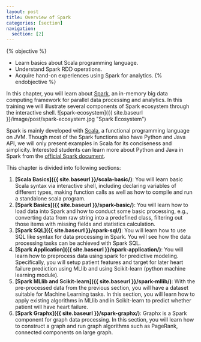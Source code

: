```yaml
---
layout: post
title: Overview of Spark
categories: [section]
navigation:
  section: [2]
---
```


{% objective %}
- Learn basics about Scala programming language.
- Understand Spark RDD operations.
- Acquire hand-on experiences using Spark for analytics.
{% endobjective %}

In this chapter, you will learn about [Spark](http://spark.apache.org), an in-memory big data computing framework for parallel data processing and analytics. In this training we will illustrate several components of Spark ecosystem  through the interactive shell.
![spark-ecosystem]({{ site.baseurl }}/image/post/spark-ecosystem.jpg "Spark Ecosystem")

Spark is mainly developed with [Scala](http://www.scala-lang.org/), a functional programming language on JVM. Though most of the Spark functions also have Python and Java API, we will only present examples in Scala for its conciseness and simplicity. Interested students can learn more about Python and Java in Spark from the [official Spark document](https://spark.apache.org/docs/latest/programming-guide.html).

This chapter is divided into following sections:

1. **[Scala Basics]({{ site.baseurl }}/scala-basic/)**: You will learn basic Scala syntax via interactive shell, including declaring variables of different types, making function calls as well as how to compile and run a standalone scala program.
2. **[Spark Basics]({{ site.baseurl }}/spark-basic/)**: You will learn how to load data into Spark and how to conduct some basic processing, e.g., converting data from raw string into a predefined class, filtering out those items with missing fields and statistics calculation. 
3. **[Spark SQL]({{ site.baseurl }}/spark-sql/)**: You will learn how to use SQL like syntax for data processing in Spark. You will see how the data processing tasks can be achieved with Spark SQL.
4. **[Spark Application]({{ site.baseurl }}/spark-application/)**: You will learn how to preprocess data using spark for predictive modeling. Specifically, you will setup patient features and target for later heart failure prediction using MLlib and using Scikit-learn (python machine learning module).
5. **[Spark MLlib and Scikit-learn]({{ site.baseurl }}/spark-mllib/)**: With the pre-processed data from the previous section, you will have a dataset suitable for Machine Learning tasks. In this section, you will learn how to apply existing algorithms in MLlib and in Scikit-learn to predict whether patient will have heart failure. 
4. **[Spark Graphx]({{ site.baseurl }}/spark-graphx/)**: Graphx is a Spark component for graph data processing. In this section, you will learn how to construct a graph and run graph algorithms such as PageRank, connected components on large graph.


